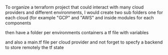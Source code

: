 To organize a terraform project that could interact with many cloud providers and different environments, 
I would create two sub folders one for each cloud (for example "GCP" and "AWS" and inside modules for each components 

then have a folder per environments containers a tf file with variables 

and also a main.tf file per cloud provider and not forget to specfy a backend to store remotely the tf state 